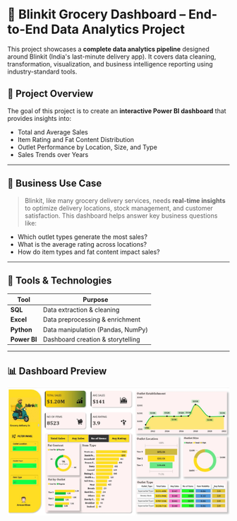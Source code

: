 # 🛒 Blinkit Grocery Dashboard – End-to-End Data Analytics Project

This project showcases a **complete data analytics pipeline** designed around Blinkit (India's last-minute delivery app). It covers data cleaning, transformation, visualization, and business intelligence reporting using industry-standard tools.

## 📌 Project Overview

The goal of this project is to create an **interactive Power BI dashboard** that provides insights into:
- Total and Average Sales
- Item Rating and Fat Content Distribution
- Outlet Performance by Location, Size, and Type
- Sales Trends over Years

---

## 💼 Business Use Case

> Blinkit, like many grocery delivery services, needs **real-time insights** to optimize delivery locations, stock management, and customer satisfaction. This dashboard helps answer key business questions like:
- Which outlet types generate the most sales?
- What is the average rating across locations?
- How do item types and fat content impact sales?

---

## 🧰 Tools & Technologies

| Tool        | Purpose                            |
|-------------|-------------------------------------|
| **SQL**     | Data extraction & cleaning          |
| **Excel**   | Data preprocessing & enrichment     |
| **Python**  | Data manipulation (Pandas, NumPy)   |
| **Power BI**| Dashboard creation & storytelling   |

---

## 📊 Dashboard Preview

![Dashboard Preview](https://github.com/michaelstern25/BlinkIT-Analysis/blob/main/BlinkIT%20Dashboard.jpg) <!-- Replace with actual file path or URL -->
